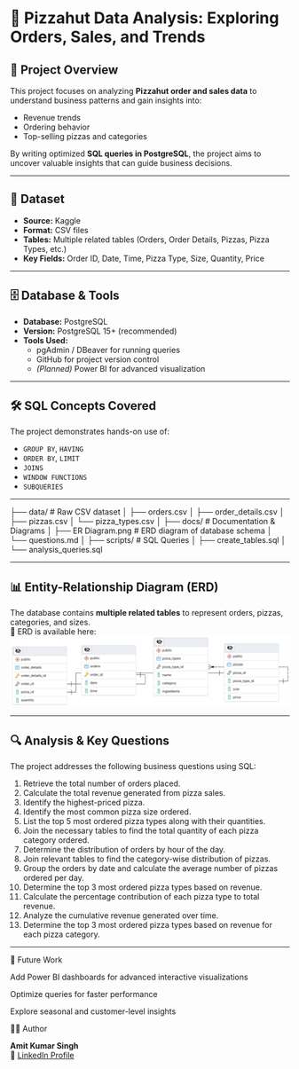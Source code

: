 # 🍕 Pizzahut Data Analysis: Exploring Orders, Sales, and Trends

## 📌 Project Overview
This project focuses on analyzing **Pizzahut order and sales data** to understand business patterns and gain insights into:
- Revenue trends  
- Ordering behavior  
- Top-selling pizzas and categories  

By writing optimized **SQL queries in PostgreSQL**, the project aims to uncover valuable insights that can guide business decisions.  

---

## 📂 Dataset
- **Source:** Kaggle
- **Format:** CSV files  
- **Tables:** Multiple related tables (Orders, Order Details, Pizzas, Pizza Types, etc.)  
- **Key Fields:** Order ID, Date, Time, Pizza Type, Size, Quantity, Price  

---

## 🗄️ Database & Tools
- **Database:** PostgreSQL  
- **Version:** PostgreSQL 15+ (recommended)  
- **Tools Used:**  
  - pgAdmin / DBeaver for running queries  
  - GitHub for project version control  
  - *(Planned)* Power BI for advanced visualization  

---

## 🛠️ SQL Concepts Covered
The project demonstrates hands-on use of:  
- `GROUP BY`, `HAVING`  
- `ORDER BY`, `LIMIT`  
- `JOINS`  
- `WINDOW FUNCTIONS`  
- `SUBQUERIES`  

---

├── data/ # Raw CSV dataset
│ ├── orders.csv
│ ├── order_details.csv
│ ├── pizzas.csv
│ └── pizza_types.csv
│
├── docs/ # Documentation & Diagrams
│ ├── ER Diagram.png # ERD diagram of database schema
│ └── questions.md
│
├── scripts/ # SQL Queries
│ ├── create_tables.sql
│ └── analysis_queries.sql

---

## 📊 Entity-Relationship Diagram (ERD)
The database contains **multiple related tables** to represent orders, pizzas, categories, and sizes.  
📌 ERD is available here:  
![ERD](docs/erd.png)  

---

## 🔍 Analysis & Key Questions
The project addresses the following business questions using SQL:

1. Retrieve the total number of orders placed.  
2. Calculate the total revenue generated from pizza sales.  
3. Identify the highest-priced pizza.  
4. Identify the most common pizza size ordered.  
5. List the top 5 most ordered pizza types along with their quantities.  
6. Join the necessary tables to find the total quantity of each pizza category ordered.  
7. Determine the distribution of orders by hour of the day.  
8. Join relevant tables to find the category-wise distribution of pizzas.  
9. Group the orders by date and calculate the average number of pizzas ordered per day.  
10. Determine the top 3 most ordered pizza types based on revenue.  
11. Calculate the percentage contribution of each pizza type to total revenue.  
12. Analyze the cumulative revenue generated over time.  
13. Determine the top 3 most ordered pizza types based on revenue for each pizza category.

---

🚀 Future Work

Add Power BI dashboards for advanced interactive visualizations

Optimize queries for faster performance

Explore seasonal and customer-level insights

👨‍💻 Author

**Amit Kumar Singh**  
🔗 [LinkedIn Profile](https://www.linkedin.com/in/heyamitsingh)
